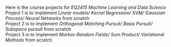 Here is the course projects for *EQ2415 Machine Learning and Data Science* <br />
Project 1 is to implement *Linear models/ Kernel Regression/ SVM/ Gaussian Process/ Neural Networks* from scratch <br />
Project 2 is to implement *Orthogonal Matching Pursuit/ Basis Pursuit/ Subspace pursuit* from scratch<br />
Project 3 is to implement *Markov Random Fields/ Sum Product/ Variational Methods* from scratch<br />
